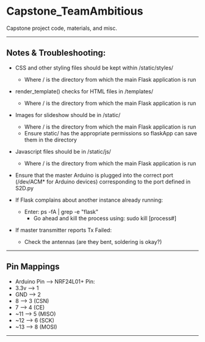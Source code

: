 # Capstone_TeamAmbitious
Capstone project code, materials, and misc.

-------------------------------------------------------------------------
Notes & Troubleshooting: 
-------------------------

- CSS and other styling files should be kept within /static/styles/ 
  - Where / is the directory from which the main Flask application is run
- render_template() checks for HTML files in /templates/
  - Where / is the directory from which the main Flask application is run
- Images for slideshow should be in /static/
  - Where / is the directory from which the main Flask application is run
  - Ensure static/ has the appropriate permissions so flaskApp can save them in the directory
- Javascript files should be in /static/js/
  - Where / is the directory from which the main Flask application is run
  
- Ensure that the master Arduino is plugged into the correct port (/dev/ACM* for Arduino devices) corresponding to the port defined in S2D.py


- If Flask complains about another instance already running:
  - Enter: ps -fA | grep -e "flask" 
     - Go ahead and kill the process using: sudo kill [process#]



- If master transmitter reports Tx Failed:
  - Check the antennas (are they bent, soldering is okay?)

-------------------------------------------------------------------------
Pin Mappings
------------  

- Arduino Pin --> NRF24L01+ Pin:  
 - 3.3v --> 1
 - GND --> 2
 - 8 --> 3 (CSN)
 - 7 --> 4 (CE)
 - ~11 --> 5 (MISO)
 - ~12 --> 6 (SCK)
 - ~13 --> 8 (MOSI)
 
 
  
  
-------------------------------------------------------------------------
